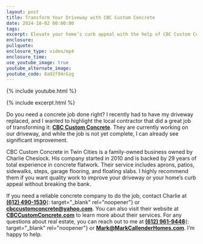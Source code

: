 ```yaml
---
layout: post
title: Transform Your Driveway with CBC Custom Concrete
date: 2024-10-02 00:00:00
tags:
excerpt: Elevate your home’s curb appeal with the help of CBC Custom Concrete.
enclosure:
pullquote:
enclosure_type: video/mp4
enclosure_time:
use_youtube_image: true
youtube_alternate_image:
youtube_code: 8a92f94rGzg
---
```

{% include youtube.html %}

{% include excerpt.html %}

Do you need a concrete job done right? I recently had to have my driveway replaced, and I wanted to highlight the local contractor that did a great job of transforming it: [**CBC Custom Concrete**](https://www.cbccustomconcrete.com/). They are currently working on our driveway, and while the job is not yet complete, I can already see significant improvement.

CBC Custom Concrete in Twin Cities is a family-owned business owned by Charlie Cheslock. His company started in 2010 and is backed by 29 years of total experience in concrete flatwork. Their service includes aprons, patios, sidewalks, steps, garage flooring, and floating slabs. I highly recommend them if you want quality work to improve your driveway or your home’s curb appeal without breaking the bank.

If you need a reliable concrete company to do the job, contact Charlie at [**(612) 490-1530**](tel:%206124901530){: target="_blank" rel="noopener"} or [**cbccustomconcrete@yahoo.com**](mailto:cbccustomconcrete@yahoo.com). You can also visit their website at [**CBCCustomConcrete.com**](http://cbccustomconcrete.com) to learn more about their services. For any questions about real estate, you can reach out to me at [**(612) 961-9448**](tel:%206129619448){: target="_blank" rel="noopener"} or [**Mark@MarkCallenderHomes.com**](mailto:Mark@MarkCallenderHomes.com). I’m happy to help.